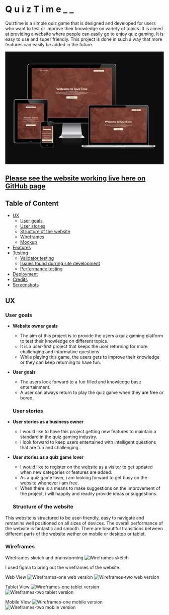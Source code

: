 # Q u i z T i m e _ _

Quiztime is a simple quiz game that is designed and developed for users who want to test or improve their knowledge on variety of topics. It is aimed at providing a website where people can easily go to enjoy quiz gaming. It is easy to use and super friendly. This project is done in such a way that more features can easily be added in the future.

![Mockup](md_images/mockup-all-screens.png)

## [Please see the website working live here on GitHub page](https://chikadim.github.io/quiztime/)

## Table of Content

- [UX](#ux)
    - [User goals](#user-goals)
    - [User stories](#user-stories)
    - [Structure of the website](#structure-of-the-website)
    - [Wireframes](#wireframes)
    - [Mockup](#mockup)
- [Features](#features)
- [Testing](#testing)
    - [Validator testing](#functionality-testing)
    - [Issues found durring site development](#issues-found-durring-site-development)
    - [Performance testing](#performance-testing)
- [Deployment](#deployment)
- [Credits](#credits)
- [Screenshots](#screenshots)

## UX


### User goals

- __Website owner goals__
  - The aim of this project is to provide the users a quiz gaming platform to test their knowledge on different topics.
  - It is a user-first project that keeps the user returning for more challenging and informative questions.
  - While playing this game, the users gets to improve their knowledge or they can keep returning to have fun.

- __User goals__
  - The users look forward to a fun filled and knowledge base entertainment.
  - A user can always return to play the quiz game when they are free or bored.

  ### User stories

- __User stories as a business owner__
  - I would like to have this project getting new features to maintain a standard in the quiz gaming industry.
  - I look forward to keep users entertained with intelligent questions that are fun and challenging. 

- __User stories as a quiz game lover__
  - I would like to register on the website as a visitor to get updated when new categories or features are added.
  - As a quiz game lover, i am looking forward to get busy on the website whenever i am free.
  - When there is a means to make suggestions on the improvement of the project, i will happily and readily provide ideas or suggestions.

  ### Structure of the website

This website is structured to be user-friendly, easy to navigate and remanins well positioned on all sizes of devices. The overall performance of the website is fantastic and smooth. There are beautiful transitions between different parts of the website wether on mobile or desktop or tablet.

### Wireframes
Wireframes sketch and brainstorming
![Wireframes sketch](https://chikadim.github.io/quiztime/md_images/wireframes-sketch.png)

I used figma to bring out the wireframes of the website.

Web View
![Wireframes-one web version](https://chikadim.github.io/quiztime/md_images/wireframes-web-version-one.png)
![Wireframes-two web version](https://chikadim.github.io/quiztime/md_images/wireframes-web-version-two.png)

Tablet View
![Wireframes-one tablet version](https://chikadim.github.io/quiztime/md_images/wireframes-tablet-version-one.png)
![Wireframes-two tablet version](https://chikadim.github.io/quiztime/md_images/wireframes-tablet-version-two.png)

Mobile View
![Wireframes-one mobile version](https://chikadim.github.io/quiztime/md_images/wireframes-mobile-version-one.png)
![Wireframes-two mobile version](https://chikadim.github.io/quiztime/md_images/wireframes-mobile-version-two.png)
